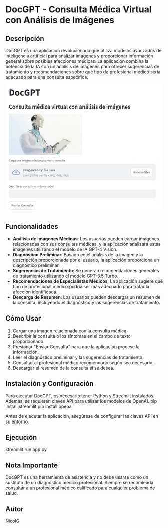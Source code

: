 # DocGPT - Consulta Médica Virtual con Análisis de Imágenes

## Descripción
DocGPT es una aplicación revolucionaria que utiliza modelos avanzados de inteligencia artificial para analizar imágenes y proporcionar información general sobre posibles afecciones médicas. La aplicación combina la potencia de la IA con un análisis de imágenes para ofrecer sugerencias de tratamiento y recomendaciones sobre qué tipo de profesional médico sería adecuado para una consulta específica.

![DocGPT App Screenshot](img/app.jpg)

## Funcionalidades
- **Análisis de Imágenes Médicas**: Los usuarios pueden cargar imágenes relacionadas con sus consultas médicas, y la aplicación analizará estas imágenes utilizando el modelo de IA GPT-4 Vision.
- **Diagnóstico Preliminar**: Basado en el análisis de la imagen y la descripción proporcionada por el usuario, la aplicación proporciona un diagnóstico preliminar.
- **Sugerencias de Tratamiento**: Se generan recomendaciones generales de tratamiento utilizando el modelo GPT-3.5 Turbo.
- **Recomendaciones de Especialistas Médicos**: La aplicación sugiere qué tipo de profesional médico podría ser más adecuado para tratar la afección identificada.
- **Descarga de Resumen**: Los usuarios pueden descargar un resumen de la consulta, incluyendo el diagnóstico y las sugerencias de tratamiento.

## Cómo Usar
1. Cargar una imagen relacionada con la consulta médica.
2. Describir la consulta o los síntomas en el campo de texto proporcionado.
3. Presionar "Enviar Consulta" para que la aplicación procese la información.
4. Leer el diagnóstico preliminar y las sugerencias de tratamiento.
5. Consultar al profesional médico recomendado según sea necesario.
6. Descargar el resumen de la consulta si se desea.

## Instalación y Configuración

Para ejecutar DocGPT, es necesario tener Python y Streamlit instalados. Además, se requieren claves API para utilizar los modelos de OpenAI.
pip install streamlit
pip install openai


Antes de ejecutar la aplicación, asegúrese de configurar las claves API en su entorno.

## Ejecución
streamlit run app.py

## Nota Importante
DocGPT es una herramienta de asistencia y no debe usarse como un sustituto de un diagnóstico médico profesional. Siempre se recomienda consultar a un profesional médico calificado para cualquier problema de salud.

## Autor
NicoIG

